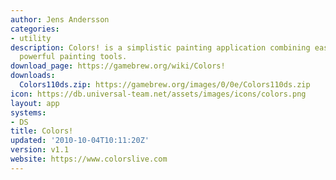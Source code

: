 ```yaml
---
author: Jens Andersson
categories:
- utility
description: Colors! is a simplistic painting application combining ease of use and
  powerful painting tools.
download_page: https://gamebrew.org/wiki/Colors!
downloads:
  Colors110ds.zip: https://gamebrew.org/images/0/0e/Colors110ds.zip
icon: https://db.universal-team.net/assets/images/icons/colors.png
layout: app
systems:
- DS
title: Colors!
updated: '2010-10-04T10:11:20Z'
version: v1.1
website: https://www.colorslive.com
---
```

